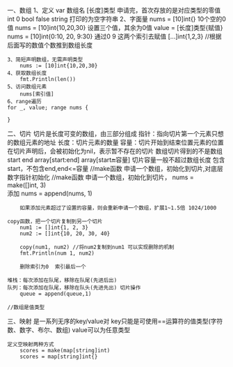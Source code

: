 一、数组
    1、定义
        var 数组名 [长度]类型
        申请完，首次存放的是对应类型的零值
        int 0 
        bool false
        string 打印的为空字符串
    2、字面量
        nums = [10]int{}  10个空的0值
        nums = [10]int{10,20,30} 设置三个值，其余为0值
        value = [长度]类型{赋值}
        nums = [10]int{0:10, 20, 9:30} 通过0 9 这两个索引去赋值
        [...]int{1,2,3} //根据后面写的数值个数推到数组长度
        
    3、简短声明数组，无需声明类型
        nums := [10]int{10,20,30}
    4、获取数组长度
        fmt.Println(len()) 
    5、访问数组元素
        nums[索引值]
    6、range遍历
    for _, value; range nums {

    }
    
二、切片
    切片是长度可变的数组，由三部分组成
        指针：指向切片第一个元素只想的数组元素的地址
        长度：切片元素的数量
        容量：切片开始到结束位置元素的位置 
    在切片声明后，会被初始化为nil，表示暂不存在的切片
    数组切片得到的不是数组 start end
    array[start:end]
    array[start:end:容量] 切片容量一般不超过数组长度 包含start，不包含end,end<=容量
 	//make函数 申请一个数组，初始化到切片,对底层数字指针初始化
    //make函数 申请一个数组，初始化到切片，
	    nums = make([]int, 3)   
    添加
        nums = append(nums, 1)

        如果添加元素超过了设置的容量，则会重新申请一个数组，扩展1~1.5倍 1024/1000

    copy函数，把一个切片复制到另一个切片
        num1 := []int{1, 2, 3}
        num2 := []int{10, 20, 30, 40}

        copy(num1, num2) //将num2复制到num1 可以实现删除的机制
        fmt.Println(num 1, num2)

        删除索引为0  索引最后一个

    堆栈：每次添加在队尾，移除在队尾(先进后出)
    队列：每次添加在队尾，移除在队头(先进先出) 切片操作 
        queue = append(queue,1)

    //数组是值类型

三、映射
    是一系列无序的key/value对
    key只能是可使用==运算符的值类型(字符数、数字、布尔、数组)
    value可以为任意类型

    定义空映射两种方式 
        scores = make(map[string]int)
	    scores = map[string]int{}